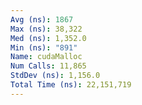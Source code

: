 ```yaml
---
Avg (ns): 1867
Max (ns): 38,322
Med (ns): 1,352.0
Min (ns): "891"
Name: cudaMalloc
Num Calls: 11,865
StdDev (ns): 1,156.0
Total Time (ns): 22,151,719
---
```


